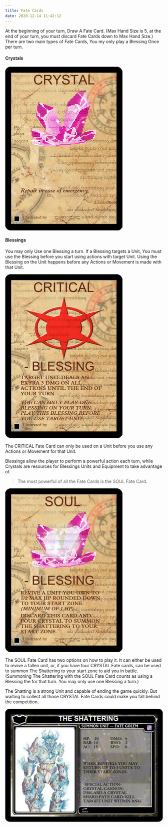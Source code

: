 ```yaml
---
title: Fate Cards
date: 2020-12-14 11:42:12
---
```

At the beginning of your turn, Draw A Fate Card. (Max Hand Size is 5, at the end of your turn, you must discard Fate Cards down to Max Hand Size.)
There are two main types of Fate Cards, You my only play a Blessing Once per turn.

#### Crystals

![CRYSTAL Fate Card](./8_fate_cards/CRYSTAL.jpg)


#### Blessings

You may only Use one Blessing a turn. If a Blessing targets a Unit, You must use the Blessing before you start using actions with target Unit. Using the Blessing on the Unit happens before any Actions or Movement is made with that Unit.

![CRITICAL Fate Card is used to give a unit extra DMG on Successful Attack Actions a Unit may take.](./8_fate_cards/CRITICAL.jpg)

The CRITICAL Fate Card can only be used on a Unit before you use any Actions or Movement for that Unit.


Blessings allow the player to perform a powerful action each turn, while Crystals are resources for Blessings Units and Equipment to take advantage of.


> The most powerful of all the Fate Cards is the SOUL Fate Card.

![SOUL Fate Card allows you to revive a fallen Unit that has been destroyed and not condemned back to your start zone, its equipment will remain with that Unit](./8_fate_cards/SOUL.jpg)


The SOUL Fate Card has two options on how to play it. It can either be used to revive a fallen unit, or, if you have four CRYSTAL Fate cards, can be used to summon The Shattering to your start zone to aid you in battle. (Summoning The Shattering with the SOUL Fate Card counts as using a Blessing the for that turn. You may only use one Blessing a turn.)

The Shatting is a strong Unit and capable of ending the game quickly. But waiting to collect all those CRYSTAL Fate Cards could make you fall behind the competition.

![THE SHATTERING!!!](./8_fate_cards/THE_SHATTERING.jpg)